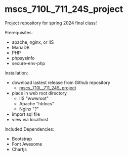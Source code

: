 # mscs_710L_711_24S_project
Project repository for spring 2024 final class!


Prerequisites:
  - apache, nginx, or IIS
  - MariaDB
  - PHP
  - phpsysinfo
  - secure-env-php
  
Installation:
  - download lastest release from Github repository
    - [mscs_710L_711_24S_project](https://github.com/klyon0517/mscs_710L_711_24S_project)
  - place in web root directory
    - IIS "wwwroot"
    - Apache "htdocs"
    - Nginx "?"
  - import sql file 
  - view via localhost
    
Included Dependencies:
  - Bootstrap
  - Font Awesome
  - Chartjs
